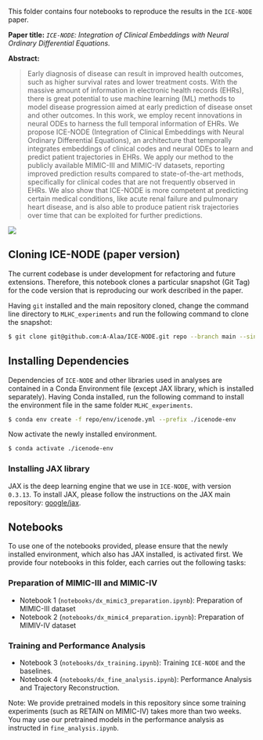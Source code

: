 This folder contains four notebooks to reproduce the results in the `ICE-NODE` paper.

**Paper title:** _`ICE-NODE`: Integration of Clinical Embeddings with Neural Ordinary Differential Equations._


**Abstract:**
> Early diagnosis of disease can result in improved health outcomes, such as higher survival rates and lower treatment costs. With the massive amount of information in electronic health records (EHRs), there is great potential to use machine learning (ML) methods to model disease progression aimed at early prediction of disease onset and other outcomes. In this work, we employ recent innovations in neural ODEs to harness the full temporal information of EHRs. We propose ICE-NODE (Integration of Clinical Embeddings with Neural Ordinary Differential Equations), an architecture that temporally integrates embeddings of clinical codes and neural ODEs to learn and predict patient trajectories in EHRs. We apply our method to the publicly available MIMIC-III and MIMIC-IV datasets, reporting improved prediction results compared to state-of-the-art methods, specifically for clinical codes that are not frequently observed in EHRs. We also show that ICE-NODE is more competent at predicting certain medical conditions, like acute renal failure and pulmonary heart disease, and is also able to produce patient risk trajectories over time that can be exploited for further predictions.

![](https://raw.githubusercontent.com/A-Alaa/ICENODE/main/figures/figure1.svg)

## Cloning ICE-NODE (paper version)

The current codebase is under development for refactoring and future extensions. Therefore, this notebook clones a particular snapshot (Git Tag) for the code version that is reproducing our work described in the paper.


Having `git` installed and the main repository cloned, change the command line directory to `MLHC_experiments` and run the following command to clone the snapshot:


```bash
$ git clone git@github.com:A-Alaa/ICE-NODE.git repo --branch main --single-branch  --depth 1
```

## Installing Dependencies

Dependencies of `ICE-NODE` and other libraries used in analyses are contained in a Conda Environment file (except JAX library, which is installed separately). 
Having Conda installed, run the following command to install the environment file in the same folder `MLHC_experiments`.


```bash
$ conda env create -f repo/env/icenode.yml --prefix ./icenode-env
```

Now activate the newly installed environment.


```bash
$ conda activate ./icenode-env
```


### Installing JAX library


JAX is the deep learning engine that we use in `ICE-NODE`, with version `0.3.13`. To install JAX, please follow the instructions on the JAX main repository: [google/jax](https://github.com/google/jax).


## Notebooks


To use one of the notebooks provided, please ensure that the newly installed environment, which also has JAX installed, is activated first. We provide four notebooks in this folder, each carries out the following tasks:


### Preparation of MIMIC-III and MIMIC-IV

- Notebook 1 (`notebooks/dx_mimic3_preparation.ipynb`): Preparation of MIMIC-III dataset
- Notebook 2 (`notebooks/dx_mimic4_preparation.ipynb`): Preparation of MIMIV-IV dataset

### Training and Performance Analysis

- Notebook 3 (`notebooks/dx_training.ipynb`): Training `ICE-NODE` and the baselines.
- Notebook 4 (`notebooks/dx_fine_analysis.ipynb`): Performance Analysis and Trajectory Reconstruction.


Note: We provide pretrained models in this repository since some training experiments (such as RETAIN on MIMIC-IV) takes more than two weeks. You may use our pretrained models in the performance analysis as instructed in `fine_analysis.ipynb`.


